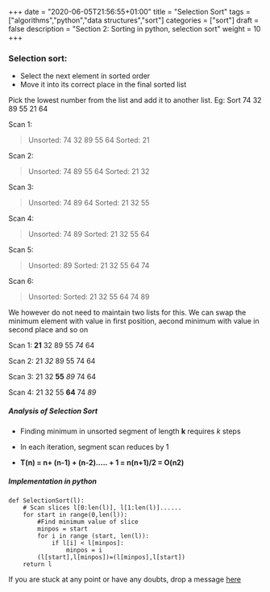 +++
date = "2020-06-05T21:56:55+01:00"
title = "Selection Sort"
tags = ["algorithms","python","data structures","sort"]
categories = ["sort"]
draft = false
description = "Section 2: Sorting in python, selection sort"
weight = 10
+++

### Selection sort:

- Select the next element in sorted order
- Move it into its correct place in the final sorted list

Pick the lowest number from the list and add it to another list.
Eg: Sort 74 32 89 55 21 64

Scan 1:
> Unsorted: 74 32 89 55 64
Sorted: 21

Scan 2:
> Unsorted: 74 89 55 64
Sorted: 21 32

Scan 3:
> Unsorted: 74 89 64
Sorted: 21 32 55

Scan 4:
> Unsorted: 74 89 
Sorted: 21 32 55 64

Scan 5:
> Unsorted: 89
Sorted: 21 32 55 64 74

Scan 6:
> Unsorted: 
Sorted: 21 32 55 64 74 89

We however do not need to maintain two lists for this. We can swap the minimum element with value in first position, aecond minimum with value in second place and so on

Scan 1: **21** 32 89 55 *74* 64 

Scan 2: 21 *32* 89 55 74 64

Scan 3: 21 32 **55** _89_ 74 64 

Scan 4: 21 32 55 **64** 74 _89_

##### Analysis of Selection Sort

- Finding minimum in unsorted segment of length **k** requires _k_ steps
- In each iteration, segment scan reduces by 1

- **T(n) = n+ (n-1) + (n-2)..... + 1 = n(n+1)/2 = O(n2)**

##### Implementation in python

    def SelectionSort(l):
        # Scan slices l[0:len(l)], l[1:len(l)]......
        for start in range(0,len(l)):
            #Find minimum value of slice
            minpos = start
            for i in range (start, len(l)):
                if l[i] < l[minpos]:
                    minpos = i
            (l[start],l[minpos])=(l[minpos],l[start])
        return l

If you are stuck at any point or have any doubts, drop a message [here](https://www.vrushtimody.me/)